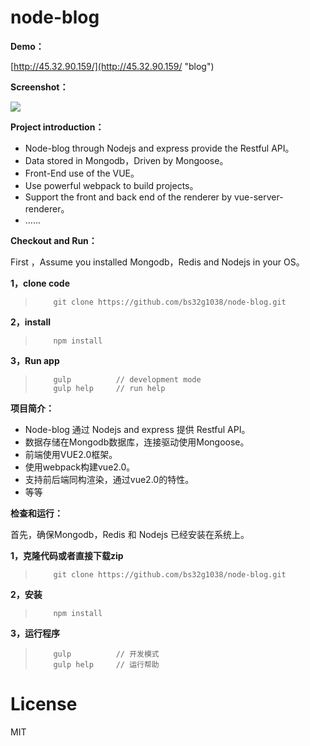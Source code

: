 # node-blog

**Demo：**

[http://45.32.90.159/](http://45.32.90.159/ "blog")

**Screenshot：**

![](https://raw.githubusercontent.com/bs32g1038/node-blog/master/screenshot/site.gif)

**Project introduction：**

* Node-blog through Nodejs and express provide the Restful API。
* Data stored in Mongodb，Driven by Mongoose。
* Front-End use of the VUE。
* Use powerful webpack to build projects。
* Support the front and back end of the renderer by vue-server-renderer。
* ......

**Checkout and Run：**

First ，Assume you installed Mongodb，Redis and Nodejs in your OS。

**1，clone code**

>         git clone https://github.com/bs32g1038/node-blog.git

**2，install**

>         npm install

**3，Run app**

>         gulp          // development mode
>         gulp help		// run help
        
**项目简介：**

* Node-blog 通过 Nodejs and express 提供 Restful API。
* 数据存储在Mongodb数据库，连接驱动使用Mongoose。
* 前端使用VUE2.0框架。
* 使用webpack构建vue2.0。
* 支持前后端同构渲染，通过vue2.0的特性。
* 等等

**检查和运行：**

首先，确保Mongodb，Redis 和 Nodejs 已经安装在系统上。

**1，克隆代码或者直接下载zip**

>         git clone https://github.com/bs32g1038/node-blog.git

**2，安装**

>         npm install

**3，运行程序**

>         gulp          // 开发模式
>         gulp help		// 运行帮助
               
# License
MIT